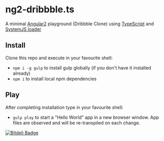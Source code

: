 # ng2-dribbble.ts

A minimal [Angular2](https://angular.io/) playground (Dribbble Clone) using [TypeScript](http://www.typescriptlang.org/) and [SystemJS loader](https://github.com/systemjs/systemjs)

## Install

Clone this repo and execute in your favourite shell:

* `npm i -g gulp` to install gulp globally (if you don't have it installed already)
* `npm i` to install local npm dependencies

## Play

After completing installation type in your favourite shell:

* `gulp play` to start a "Hello World" app in a new browser window. App files are observed and will be re-transpiled on each change.


[![Bitdeli Badge](https://d2weczhvl823v0.cloudfront.net/mohammedzamakhan/ng2-dribbble/trend.png)](https://bitdeli.com/free "Bitdeli Badge")


